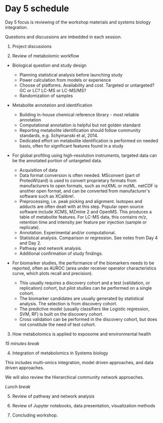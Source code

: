 # Day 5 schedule

Day 5 focus is reviewing of the workshop materials and systems biology integration.

Questions and discussions are imbedded in each session.


1. Project discussions

2. Review of metabolomic workflow

- Biological question and study design
  - Planning statistical analysis before launching study
  - Power calculation from models or experience
  - Choose of platforms. Availability and cost. Targeted or untargeted? GC or LC? LC-MS or LC-MS/MS?
  - Randomization of samples

- Metabolite annotation and identification
  - Building in-house chemical reference library - most reliable annotation
  - Computational annotation is helpful but not golden standard
  - Reporting metabolite identification should follow community standards, e.g. Schymanski et al, 2014.
  - Dedicated effort on metabolite identification is performed on needed basis, often for significant features found in a study

- For global profiling using high-resolution instruments, targeted data can be the annotated portion of untargeted data.
  - Acquisition of data
  - Data format conversion is often needed. MSconvert (part of ProteoWizard) is used to convert proprietary formats from manufacturers to open formats, such as mzXML or mzML. netCDF is another open format, and can be converted from manufacturer's software such as XCalibre!.
  - Preprocessing, i.e. peak picking and alignment. Isotopes and adducts are often dealt with at this step. Popular open source software include XCMS, MZmine 2 and OpenMS. This produces a table of metabolite features. For LC-MS data, this contains m/z, retention time and intensity per feature per injection (sample or replicate).
  - Annotation. Experimental and/or computational.
  - Statistical analysis. Comparison or regression. See notes from Day 4 and Day 2.
  - Pathway and network analysis.
  - Additional confirmation of study findings.

- For biomarker studies, the performance of the biomarkers needs to be reported, often as AUROC (area under receiver operator characteristics curve, which plots recall and precision).
  - This usually requires a discovery cohort and a test (validation, or replication) cohort, but pilot studies can be performed on a single cohort.
  - The biomarker candidates are usually generated by statistical analysis. The selection is from discovery cohort.
  - The predictive model (usually classifiers like Logistic regression, SVM, RF) is built on the discovery cohort.
  - Cross validation can be performed in the discovery cohort, but does not constitute the need of test cohort.


3. How metabolomics is applied to exposome and environmental health


*15 minutes break*


4. Integration of metabolomics in Systems biology

This includes multi-omics integration, model driven approaches, and data driven approaches.

We will also review the Hierarchical community network approaches.


*Lunch break*


5. Review of pathway and network analysis


6. Review of Jupyter notebooks, data presentation, visualization methods


7. Concluding workshop.
